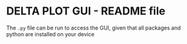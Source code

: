 # DELTA PLOT GUI - README file
The `.py` file can be run to access the GUI, given that all packages and python are installed on your device  
